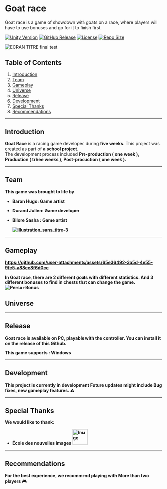
# Goat race
Goat race is a game of showdown with goats on a race, where players will have to use bonuses and go for it to finish first.

[![Unity Version](https://img.shields.io/badge/Unity-2022.3.47-blue?style=flat&logo=unity)](https://unity.com/)
[![GitHub Release](https://img.shields.io/github/v/release/Ecole-des-Nouvelles-Images/2024-Arcade-2D-Goat-Race)](https://github.com/Ecole-des-Nouvelles-Images/2024-Arcade-2D-Goat-Race/releases)
[![License](https://img.shields.io/github/license/Ecole-des-Nouvelles-Images/Unity-Template)](https://github.com/Ecole-des-Nouvelles-Images/Unity-Template/blob/main/LICENSE)
[![Repo Size](https://img.shields.io/github/repo-size/Ecole-des-Nouvelles-Images/2024-Arcade-2D-Goat-Race?color=lightgrey)]([https://github.com/Ecole-des-Nouvelles-Images/Unity-Template](https://github.com/Ecole-des-Nouvelles-Images/2024-Arcade-2D-Goat-Race))

![ECRAN TITRE final test](https://github.com/user-attachments/assets/577dec62-48df-4fd3-abe5-449e4cf4df28)

## Table of Contents
1. [Introduction](#introduction)
2. [Team](#team)
3. [Gameplay](#gameplay)
4. [Universe](#universe)
5. [Release](#release)
6. [Development](#development)
7. [Special Thanks](#special-thanks)
8. [Recommendations](#recommendations)

---

## Introduction
**Goat Race** is a racing game developed during **five weeks**.  This project was created as part of **a school project**.  
The development process included <b>Pre-production<b> ( one week ), <b>Production<b> ( trhee weeks ), <b>Post-production<b> ( one week ).

---

## Team
This game was brought to life by

- <b>Baron Hugo<b>: Game artist
- <b>Durand Julien<b>: Game developer
- <b>Bilore Sasha<b> : Game artist

  ![Illustration_sans_titre-3](https://github.com/user-attachments/assets/010c6a8c-cbd3-4ce2-a1f4-02e1f7ff2474)

---

## Gameplay

https://github.com/user-attachments/assets/65e36492-3a5d-4e55-9fe5-a88ee8f6d0ce

In Goat race, there are 2 different goats with different statistics. And 3 different bonuses to find in chests that can change the game.
![Perso+Bonus](https://github.com/user-attachments/assets/e3d2ee32-a321-4a8e-b354-8b90e28055f0)

## Universe

---
##

## Release
Goat race is available on PC, playable with the controller. You can install it on the release of this Github.

This game supports : <b>Windows<b>

---

## Development

This project is currently in development Future updates might include Bug fixes, new gameplay features. ⚠️​ 

---

## Special Thanks
We would like to thank:
- **École des nouvelles images** <img src="https://github.com/user-attachments/assets/f91f4643-1a3b-4470-b24d-758ebbec57d4" alt="Image" height="50" width="50">



---

## Recommendations
For the best experience, we recommend playing with **More than two players** 🎮
